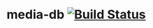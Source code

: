 # media-db [![Build Status](https://travis-ci.org/erikdesjardins/media-db.svg)](https://travis-ci.org/erikdesjardins/media-db)
